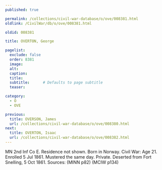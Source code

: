 ```yaml
---
published: true

permalink: /collections/civil-war-database/o/ove/008381.html
oldlink: /CivilWar/db/o/ove/008381.html

oldid: 008381

title: OVERTON, George

pagelist:
  exclude: false
  order: 8381
  image: 
  alt:
  caption:
  title:
  subtitle:      # Defaults to page subtitle
  teaser:

category: 
  - O 
  - OVE

previous:
  title: OVERSON, James
  url: /collections/civil-war-database/o/ove/008380.html  
next:
  title: OVERTON, Isaac
  url: /collections/civil-war-database/o/ove/008382.html   
---
```

MN 2nd Inf Co E. Residence not shown. Born in Norway. Civil War: Age 21. Enrolled 5 Jul 1861. Mustered the same day. Private. Deserted from Fort Snelling, 5 Oct 1861. Sources: (MINN p82) (MCIW p134)
